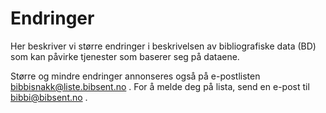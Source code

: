 # Endringer

Her beskriver vi større endringer i beskrivelsen av bibliografiske data (BD) som kan påvirke tjenester som baserer seg på dataene.

Større og mindre endringer annonseres også på e-postlisten bibbisnakk@liste.bibsent.no .
For å melde deg på lista, send en e-post til bibbi@bibsent.no .

<BdIndex/>

<!--

## [Foretrukket tittel (240/130) og søkeinnganger for verk og uttrykk (700)](./bd3-verk-og-uttrykk)

2021-08-13

Vi kommer til å begynne å registrere informasjon om verk og uttrykk etter NB sine nye spesifikasjoner
for registrering av foretrukket tittel (240/130) og søkeinnganger for verk og uttrykk i 700.

[Les mer…](./bd3-verk-og-uttrykk)

## [Produksjonsland for filmer](./bd2-produksjonsland)

2021-06-04

Vi har tidligere registrert produksjonsland som del av form/sjangerstreng for enkelte filmsjangre,
men går nå over til å registrere dette som en egen egenskap, som blir eksportert til 257-feltet i MARC 21.

[Les mer…](./bd2-produksjonsland)

## [Overgang til Norsk tesaurus for sjanger og form](./bd1-ntsf)

2021-06-04

Bibliografiske poster leveres nå med form/sjanger-begreper fra Norsk tesaurus for sjanger og form (NTSF).
Mappingtabell for konvertering fra Bibbi autoriteter er tilgjengelig.

[Les mer…](./bd1-ntsf)
-->
